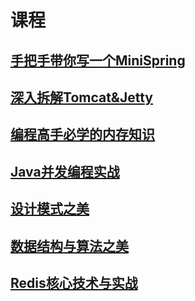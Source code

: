 # 课程

## [手把手带你写一个MiniSpring](https://egg-pie-driver.github.io/mini-spring-course/)
## [深入拆解Tomcat&Jetty](https://egg-pie-driver.github.io/tomcat-jetty-course/)
## [编程高手必学的内存知识](https://egg-pie-driver.github.io/memory-course/)
## [Java并发编程实战](https://egg-pie-driver.github.io/java-concurrent-course/)
## [设计模式之美](https://egg-pie-driver.github.io/design-patterns-course/)
## [数据结构与算法之美](https://egg-pie-driver.github.io/data-structor-course/)
## [Redis核心技术与实战](https://egg-pie-driver.github.io/redis-course/)

